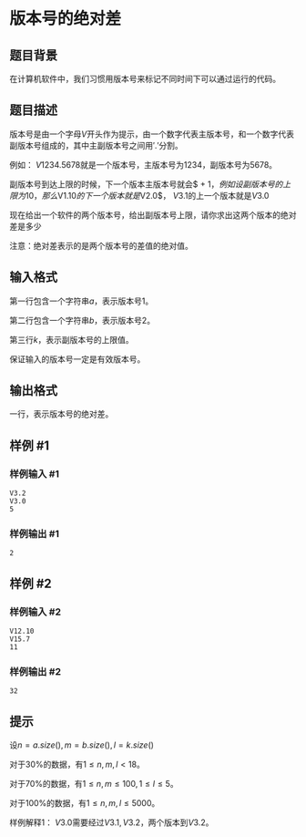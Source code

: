 # 版本号的绝对差

## 题目背景

在计算机软件中，我们习惯用版本号来标记不同时间下可以通过运行的代码。

## 题目描述

版本号是由一个字母$V$开头作为提示，由一个数字代表主版本号，和一个数字代表副版本号组成的，其中主副版本号之间用$'.'$分割。

例如： $V1234.5678$就是一个版本号，主版本号为$1234$，副版本号为$5678$。

副版本号到达上限的时候，下一个版本主版本号就会$ + 1$，例如设副版本号的上限为$10$，那么$V1.10$的下一个版本就是$V2.0$， $V3.1$的上一个版本就是$V3.0$

现在给出一个软件的两个版本号，给出副版本号上限，请你求出这两个版本的绝对差是多少

注意：绝对差表示的是两个版本号的差值的绝对值。

## 输入格式

第一行包含一个字符串$a$，表示版本号$1$。

第二行包含一个字符串$b$，表示版本号$2$。

第三行$k$，表示副版本号的上限值。

保证输入的版本号一定是有效版本号。

## 输出格式

一行，表示版本号的绝对差。

## 样例 #1

### 样例输入 #1

```
V3.2
V3.0
5
```

### 样例输出 #1

```
2
```

## 

## 样例 #2

### 样例输入 #2

```
V12.10
V15.7
11
```

### 样例输出 #2

```
32
```

## 提示

设$n = a.size(), m = b.size(), l = k.size()$

对于$30\%$的数据，有$1 \leq n,m,l < 18$。

对于$70\%$的数据，有$1 \leq n,m \leq 100, 1\leq l \leq 5$。

对于$100\%$的数据，有$1 \leq n,m,l \leq 5000$。

样例解释$1$： $V3.0$需要经过$V3.1, V3.2$，两个版本到$V3.2$。

 